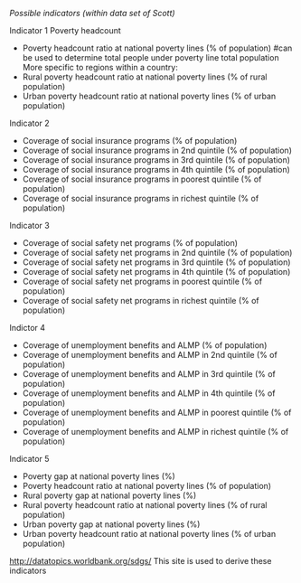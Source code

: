 *Possible indicators (within data set of Scott)*

Indicator 1
Poverty headcount
- Poverty headcount ratio at national poverty lines (% of population) #can be used to determine total people under poverty line total population
More specific to regions within a country:
- Rural poverty headcount ratio at national poverty lines (% of rural population)
- Urban poverty headcount ratio at national poverty lines (% of urban population)

Indicator 2
- Coverage of social insurance programs (% of population)
- Coverage of social insurance programs in 2nd quintile (% of population)
- Coverage of social insurance programs in 3rd quintile (% of population)
- Coverage of social insurance programs in 4th quintile (% of population)
- Coverage of social insurance programs in poorest quintile (% of population)
- Coverage of social insurance programs in richest quintile (% of population)

Indicator 3
- Coverage of social safety net programs (% of population)
- Coverage of social safety net programs in 2nd quintile (% of population)
- Coverage of social safety net programs in 3rd quintile (% of population)
- Coverage of social safety net programs in 4th quintile (% of population)
- Coverage of social safety net programs in poorest quintile (% of population)
- Coverage of social safety net programs in richest quintile (% of population)

Indictor 4
- Coverage of unemployment benefits and ALMP (% of population)
- Coverage of unemployment benefits and ALMP in 2nd quintile (% of population)
- Coverage of unemployment benefits and ALMP in 3rd quintile (% of population)    
- Coverage of unemployment benefits and ALMP in 4th quintile (% of population)
- Coverage of unemployment benefits and ALMP in poorest quintile (% of population)
- Coverage of unemployment benefits and ALMP in richest quintile (% of population)

Indicator 5
- Poverty gap at national poverty lines (%)
- Poverty headcount ratio at national poverty lines (% of population)
- Rural poverty gap at national poverty lines (%)
- Rural poverty headcount ratio at national poverty lines (% of rural population)
- Urban poverty gap at national poverty lines (%)
- Urban poverty headcount ratio at national poverty lines (% of urban population)

http://datatopics.worldbank.org/sdgs/
This site is used to derive these indicators
